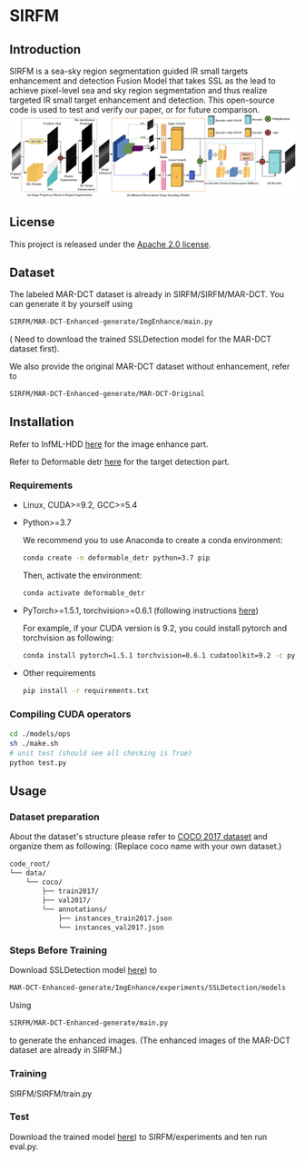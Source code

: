 # SIRFM

## Introduction

SIRFM is a sea-sky region segmentation guided IR small targets enhancement and detection Fusion Model that takes SSL as the lead to achieve pixel-level sea and sky region segmentation and thus realize targeted IR small target enhancement and detection.
This open-source code is used to test and verify our paper, or for future comparison.
![SIRFM](./fig/Network.png)


## License

This project is released under the [Apache 2.0 license](./LICENSE).

## Dataset

The labeled MAR-DCT dataset is already in SIRFM/SIRFM/MAR-DCT. You can generate it by yourself using  
```bash
SIRFM/MAR-DCT-Enhanced-generate/ImgEnhance/main.py
```
( Need to download the trained SSLDetection model for the MAR-DCT dataset first).

We also provide the original MAR-DCT dataset without enhancement, refer to 
```bash
SIRFM/MAR-DCT-Enhanced-generate/MAR-DCT-Original
```
## Installation

Refer to InfML-HDD [here](https://github.com/FJsRepo/InfML-HDD) for the image enhance part.

Refer to Deformable detr [here](https://github.com/fundamentalvision/Deformable-DETR) for the target detection part.

### Requirements

* Linux, CUDA>=9.2, GCC>=5.4
  
* Python>=3.7

    We recommend you to use Anaconda to create a conda environment:
    ```bash
    conda create -n deformable_detr python=3.7 pip
    ```
    Then, activate the environment:
    ```bash
    conda activate deformable_detr
    ```
  
* PyTorch>=1.5.1, torchvision>=0.6.1 (following instructions [here](https://pytorch.org/))

    For example, if your CUDA version is 9.2, you could install pytorch and torchvision as following:
    ```bash
    conda install pytorch=1.5.1 torchvision=0.6.1 cudatoolkit=9.2 -c pytorch
    ```
  
* Other requirements
    ```bash
    pip install -r requirements.txt
    ```

### Compiling CUDA operators
```bash
cd ./models/ops
sh ./make.sh
# unit test (should see all checking is True)
python test.py
```

## Usage

### Dataset preparation

About the dataset's structure please refer to [COCO 2017 dataset](https://cocodataset.org/) and organize them as following:
(Replace coco name with your own dataset.)
```
code_root/
└── data/
    └── coco/
        ├── train2017/
        ├── val2017/
        └── annotations/
        	├── instances_train2017.json
        	└── instances_val2017.json
```
### Steps Before Training

Download SSLDetection model [here](https://pytorch.org/)) to 
```bash
MAR-DCT-Enhanced-generate/ImgEnhance/experiments/SSLDetection/models
```
Using 
```bash
SIRFM/MAR-DCT-Enhanced-generate/main.py
```
to generate the enhanced images. (The enhanced images of the MAR-DCT dataset are already in SIRFM.)

### Training

SIRFM/SIRFM/train.py

### Test

Download the trained model [here](https://pytorch.org/)) to SIRFM/experiments and ten run eval.py.
